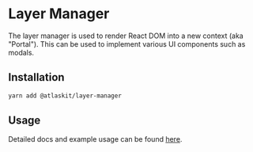 # Layer Manager

The layer manager is used to render React DOM into a new context (aka "Portal"). This can be used to implement various UI components such as modals.

## Installation

```sh
yarn add @atlaskit/layer-manager
```

## Usage

Detailed docs and example usage can be found [here](https://atlaskit.atlassian.com/packages/core/layer-manager).
